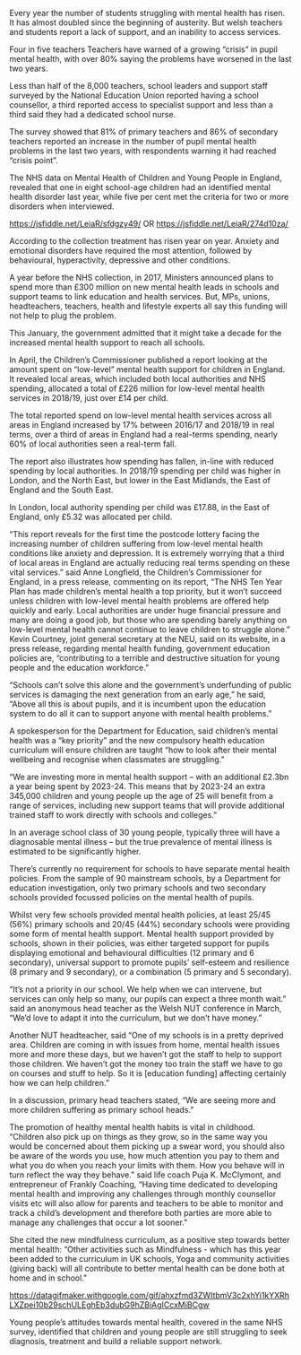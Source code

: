 Every year the number of students struggling with mental health has risen. It has almost doubled since the beginning of austerity. But welsh teachers and students report a lack of support, and an inability to access services. 

Four in five teachers Teachers have warned of a growing “crisis” in pupil mental health, with over 80% saying the problems have worsened in the last two years.
 
Less than half of the 8,000 teachers, school leaders and support staff surveyed by the National Education Union reported having a school counsellor, a third reported access to specialist support and less than a third said they had a dedicated school nurse.
 
The survey showed that 81% of primary teachers and 86% of secondary teachers reported an increase in the number of pupil mental health problems in the last two years, with respondents warning it had reached “crisis point”.
 
The NHS data on Mental Health of Children and Young People in England, revealed that one in eight school-age children had an identified mental health disorder last year, while five per cent met the criteria for two or more disorders when interviewed.
 
https://jsfiddle.net/LeiaR/sfdgzy49/ OR https://jsfiddle.net/LeiaR/274d10za/
 
According to the collection treatment has risen year on year. Anxiety and emotional disorders have required the most attention, followed by behavioural, hyperactivity, depressive and other conditions. 
 
A year before the NHS collection, in 2017, Ministers announced plans to spend more than £300 million on new mental health leads in schools and support teams to link education and health services. But, MPs, unions, headteachers, teachers, health and lifestyle experts all say this funding will not help to plug the problem.
 
This January, the government admitted that it might take a decade for the increased mental health support to reach all schools.
 
In April, the Children’s Commissioner published a report looking at the amount spent on “low-level” mental health support for children in England. It revealed local areas, which included both local authorities and NHS spending, allocated a total of £226 million for low-level mental health services in 2018/19, just over £14 per child.
 
The total reported spend on low-level  mental health services across all areas in England increased by 17% between 2016/17 and 2018/19 in real terms, over a third of areas in England had a real-terms spending, nearly 60% of local authorities seen a real-term fall.
 
The report also illustrates how spending has fallen, in-line with reduced spending by local authorities. In 2018/19 spending per child was higher in London, and the North East, but lower in the East Midlands, the East of England and the South East.
 
In London, local authority spending per child was £17.88, in the East of England, only £5.32 was allocated per child.
 
“This report reveals for the first time the postcode lottery facing the increasing number of children suffering from low-level mental health conditions like anxiety and depression. It is extremely worrying that a third of local areas in England are actually reducing real terms spending on these vital services.” said Anne Longfield, the Children’s Commissioner for England, in a press release, commenting on its report, “The NHS Ten Year Plan has made children’s mental health a top priority, but it won’t succeed unless children with low-level mental health problems are offered help quickly and early. Local authorities are under huge financial pressure and many are doing a good job, but those who are spending barely anything on low-level mental health cannot continue to leave children to struggle alone.”
Kevin Courtney, joint general secretary at the NEU, said on its website, in a press release, regarding mental health funding, government education policies are, “contributing to a terrible and destructive situation for young people and the education workforce.”
 
“Schools can’t solve this alone and the government’s underfunding of public services is damaging the next generation from an early age,” he said, “Above all this is about pupils, and it is incumbent upon the education system to do all it can to support anyone with mental health problems.”
 
A spokesperson for the Department for Education, said children’s mental health was a “key priority” and the new compulsory health education curriculum will ensure children are taught “how to look after their mental wellbeing and recognise when classmates are struggling.”
 
“We are investing more in mental health support – with an additional £2.3bn a year being spent by 2023-24. This means that by 2023-24 an extra 345,000 children and young people up the age of 25 will benefit from a range of services, including new support teams that will provide additional trained staff to work directly with schools and colleges.”

In an average school class of 30 young people, typically three will have a diagnosable mental illness – but the true prevalence of mental illness is estimated to be significantly higher.

There’s currently no requirement for schools to have separate mental health policies. From the sample of 90 mainstream schools, by a Department for education investigation, only two primary schools and two secondary schools provided focussed policies on the mental health of pupils. 

Whilst very few schools provided mental health policies, at least 25/45 (56%) primary schools and 20/45 (44%) secondary schools were providing some form of mental health support. Mental health support provided by schools, shown in their policies, was either targeted support for pupils displaying emotional and behavioural difficulties (12 primary and 6 secondary), universal support to promote pupils’ self-esteem and resilience (8 primary and 9 secondary), or a combination (5 primary and 5 secondary). 

“It’s not a priority in our school. We help when we can intervene, but services can only help so many, our pupils can expect a three month wait.” said an anonymous head teacher as the Welsh NUT conference in March, “We’d love to adapt it into the curriculum, but we don’t have money.”

Another NUT headteacher, said “One of my schools is in a pretty deprived area. Children are coming in with issues from home, mental health issues more and more these days, but we haven’t got the staff to help to support those children. We haven’t got the money too train the staff we have to go on courses and stuff to help. So it is [education funding] affecting certainly how we can help children.”

In a discussion, primary head teachers stated, “We are seeing more and more children suffering as primary school heads.”

The promotion of healthy mental health habits is vital in childhood. “Children also pick up on things as they grow, so in the same way you would be concerned about them picking up a swear word, you should also be aware of the words you use, how much attention you pay to them and what you do when you reach your limits with them. How you behave will in turn reflect the way they behave.” said life coach Puja K. McClymont, and entrepreneur of Frankly Coaching, “Having time dedicated to developing mental health and improving any challenges through monthly counsellor visits etc will also allow for parents and teachers to be able to monitor and track a child’s development and therefore both parties are more able to manage any challenges that occur a lot sooner.”

She cited the new mindfulness curriculum, as a positive step towards better mental health: “Other activities such as Mindfulness - which has this year been added to the curriculum in UK schools, Yoga and community activities (giving back) will all contribute to better mental health can be done both at home and in school."

https://datagifmaker.withgoogle.com/gif/ahxzfmd3ZWItbmV3c2xhYi1kYXRhLXZpei10b29schULEghEb3dubG9hZBiAgICcxMiBCgw

Young people’s attitudes towards mental health, covered in the same NHS survey, identified that children and young people are still struggling to seek diagnosis, treatment and build a reliable support network. 
